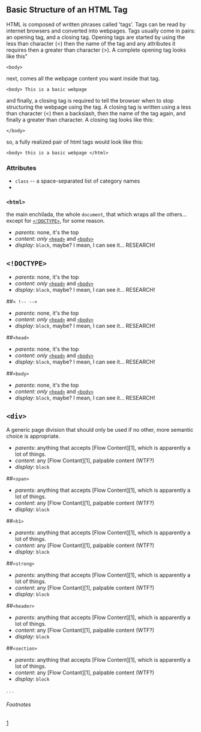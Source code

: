 ## Basic Structure of an HTML Tag
HTML is composed of written phrases called 'tags'. Tags can be read by internet browsers and converted into webpages. Tags usually come in pairs: an opening tag, and a closing tag. Opening tags are started by using the less than character (<) then the name of the tag and any attributes it requires then a greater than character (>). A complete opening tag looks like this"

`<body>`

next, comes all the webpage content you want inside that tag.

`<body> This is a basic webpage`

and finally, a closing tag is required to tell the browser when to stop structuring the webpage using the tag. A closing tag is written using a less than character (<) then a backslash, then the name of the tag again, and finally a greater than character. A closing tag looks like this:

`</body>`

so, a fully realized pair of html tags would look like this:

`<body> this is a basic webpage </html>`

### Attributes

* `class` -- a space-separated list of category names
*

### `<html>`

the main enchilada, the whole `document`, that which wraps all the others... except for [`<!DOCTYPE>`](#doctype), for some reason.

* _parents_: none, it's the top
* _content_: _only_ [`<head>`](#head) and [`<body>`](#body)
* _display_: `block`, maybe? I mean, I can see it... RESEARCH!

## `<!DOCTYPE>`

* _parents_: none, it's the top
* _content_: _only_ [`<head>`](#head) and [`<body>`](#body)
* _display_: `block`, maybe? I mean, I can see it... RESEARCH!


##`< !-- -->`

* _parents_: none, it's the top
* _content_: _only_ [`<head>`](#head) and [`<body>`](#body)
* _display_: `block`, maybe? I mean, I can see it... RESEARCH!


##`<head>`

* _parents_: none, it's the top
* _content_: _only_ [`<head>`](#head) and [`<body>`](#body)
* _display_: `block`, maybe? I mean, I can see it... RESEARCH!


##`<body>`

* _parents_: none, it's the top
* _content_: _only_ [`<head>`](#head) and [`<body>`](#body)
* _display_: `block`, maybe? I mean, I can see it... RESEARCH!

## `<div>`

A generic page division that should only be used if no other, more semantic choice is appropriate.

* _parents_: anything that accepts [Flow Content][1], which is apparently a lot of things.
* _content_: any [Flow Contant][1], palpable content (WTF?)
* _display_: `block`

##`<span>`

* _parents_: anything that accepts [Flow Content][1], which is apparently a lot of things.
* _content_: any [Flow Contant][1], palpable content (WTF?)
* _display_: `block`

##`<h1>`

* _parents_: anything that accepts [Flow Content][1], which is apparently a lot of things.
* _content_: any [Flow Contant][1], palpable content (WTF?)
* _display_: `block`

##`<strong>`

* _parents_: anything that accepts [Flow Content][1], which is apparently a lot of things.
* _content_: any [Flow Contant][1], palpable content (WTF?)
* _display_: `block`

##`<header>`

* _parents_: anything that accepts [Flow Content][1], which is apparently a lot of things.
* _content_: any [Flow Contant][1], palpable content (WTF?)
* _display_: `block`

##`<section>`

* _parents_: anything that accepts [Flow Content][1], which is apparently a lot of things.
* _content_: any [Flow Contant][1], palpable content (WTF?)
* _display_: `block`



. . .

###### Footnotes

[1](https://developer.mozilla.org/en-US/docs/Web/Guide/HTML/Content_categories#Flow_content)
